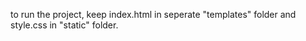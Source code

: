 to run the project, keep index.html in seperate "templates" folder and style.css in "static" folder.
